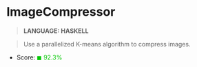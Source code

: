 # ImageCompressor


> __LANGUAGE: HASKELL__

> Use a parallelized K-means algorithm to compress images.

* Score: <span style="color:rgb(0,200,0)">&#9724; 92.3% </span>